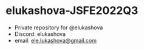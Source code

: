 # elukashova-JSFE2022Q3
- Private repository for @elukashova
- Discord: elukashova
- email: ele.lukashova@gmail.com
